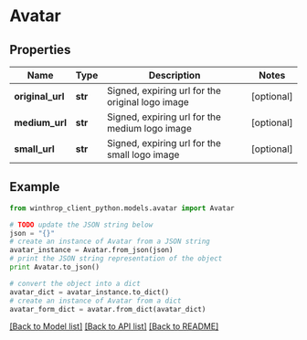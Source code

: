 # Avatar


## Properties

Name | Type | Description | Notes
------------ | ------------- | ------------- | -------------
**original_url** | **str** | Signed, expiring url for the original logo image | [optional] 
**medium_url** | **str** | Signed, expiring url for the medium logo image | [optional] 
**small_url** | **str** | Signed, expiring url for the small logo image | [optional] 

## Example

```python
from winthrop_client_python.models.avatar import Avatar

# TODO update the JSON string below
json = "{}"
# create an instance of Avatar from a JSON string
avatar_instance = Avatar.from_json(json)
# print the JSON string representation of the object
print Avatar.to_json()

# convert the object into a dict
avatar_dict = avatar_instance.to_dict()
# create an instance of Avatar from a dict
avatar_form_dict = avatar.from_dict(avatar_dict)
```
[[Back to Model list]](../README.md#documentation-for-models) [[Back to API list]](../README.md#documentation-for-api-endpoints) [[Back to README]](../README.md)


